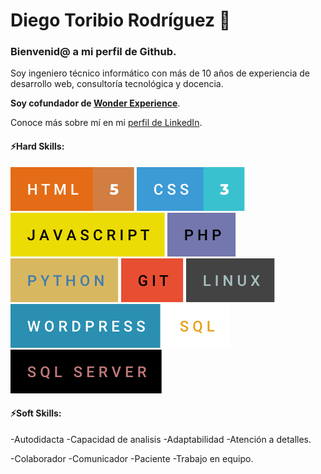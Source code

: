 # Diego Toribio Rodríguez 👋
### Bienvenid@ a mi perfil de Github.

Soy ingeniero técnico informático con más de 10 años de experiencia de desarrollo web, consultoría tecnológica y docencia. 

**Soy cofundador de [Wonder Experience](https://wonderexperience.io/)**.

Conoce más sobre mí en mi [perfil de LinkedIn](https://www.linkedin.com/in/diego-toribio-rodriguez/).

#### ⚡Hard Skills:

![](https://github.com/SofyFrontend/badges/blob/main/html-5.svg) ![](https://github.com/SofyFrontend/badges/blob/main/css-3.svg) ![](https://github.com/SofyFrontend/badges/blob/main/javascript.svg) ![](https://github.com/SofyFrontend/badges/blob/main/php.svg) ![](https://github.com/SofyFrontend/badges/blob/main/python.svg)  ![](https://github.com/SofyFrontend/badges/blob/main/git.svg) ![](https://github.com/SofyFrontend/badges/blob/main/linux.svg) ![](https://github.com/SofyFrontend/badges/blob/main/wordpress.svg)  ![](https://github.com/SofyFrontend/badges/blob/main/sql.svg) ![](https://github.com/SofyFrontend/badges/blob/main/sql-server.svg)


#### ⚡Soft Skills:

-Autodidacta
-Capacidad de analisis
-Adaptabilidad
-Atención a detalles.

-Colaborador
-Comunicador
-Paciente
-Trabajo en equipo.



<!--


- 🔭 I’m currently working on ...
- 🌱 I’m currently learning ...
- 👯 I’m looking to collaborate on ...
- 🤔 I’m looking for help with ...
- 💬 Ask me about ...
- 📫 How to reach me: ...
- 😄 Pronouns: ...
- ⚡ Fun fact: ...
-->

